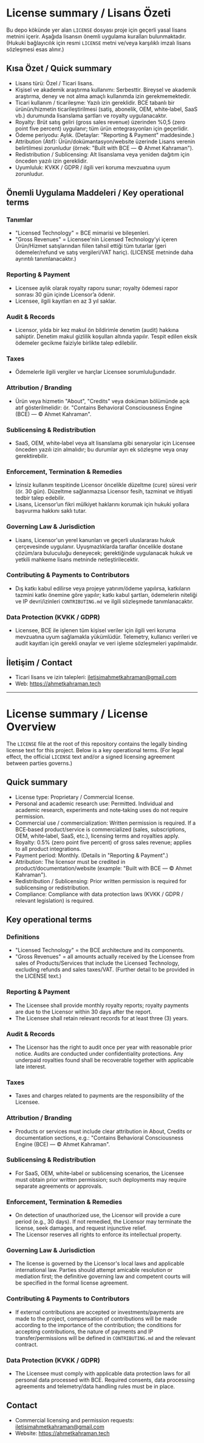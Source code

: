 # License summary / Lisans Özeti

Bu depo kökünde yer alan `LICENSE` dosyası proje için geçerli yasal lisans metnini içerir. Aşağıda lisansın önemli uygulama kuralları bulunmaktadır. (Hukuki bağlayıcılık için resmi `LICENSE` metni ve/veya karşılıklı imzalı lisans sözleşmesi esas alınır.)

## Kısa Özet / Quick summary
- Lisans türü: Özel / Ticari lisans.
- Kişisel ve akademik araştırma kullanımı: Serbesttir. Bireysel ve akademik araştırma, deney ve not alma amaçlı kullanımda izin gerekmemektedir.
- Ticari kullanım / ticarileşme: Yazılı izin gereklidir. BCE tabanlı bir ürünün/hizmetin ticarileştirilmesi (satiş, abonelik, OEM, white‑label, SaaS vb.) durumunda lisanslama şartları ve royalty uygulanacaktır.
- Royalty: Brüt satış geliri (gross sales revenue) üzerinden %0,5 (zero point five percent) uygulanır; tüm ürün entegrasyonları için geçerlidir.
- Ödeme periyodu: Aylık. (Detaylar: "Reporting & Payment" maddesinde.)
- Attribution (Atıf): Ürün/dokümantasyon/website üzerinde Lisans verenin belirtilmesi zorunludur (örnek: "Built with BCE — © Ahmet Kahraman").
- Redistribution / Sublicensing: Alt lisanslama veya yeniden dağıtım için önceden yazılı izin gereklidir.
- Uyumluluk: KVKK / GDPR / ilgili veri koruma mevzuatına uyum zorunludur.

## Önemli Uygulama Maddeleri / Key operational terms
### Tanımlar
- "Licensed Technology" = BCE mimarisi ve bileşenleri.
- "Gross Revenues" = Licensee'nin Licensed Technology'yi içeren Ürün/Hizmet satışlarından fiilen tahsil ettiği tüm tutarlar (geri ödemeler/refund ve satış vergileri/VAT hariç). (LICENSE metninde daha ayrıntılı tanımlanacaktır.)

### Reporting & Payment
- Licensee aylık olarak royalty raporu sunar; royalty ödemesi rapor sonrası 30 gün içinde Licensor’a ödenir.
- Licensee, ilgili kayıtları en az 3 yıl saklar.

### Audit & Records
- Licensor, yılda bir kez makul ön bildirimle denetim (audit) hakkına sahiptir. Denetim makul gizlilik koşulları altında yapılır. Tespit edilen eksik ödemeler gecikme faiziyle birlikte talep edilebilir.

### Taxes
- Ödemelerle ilgili vergiler ve harçlar Licensee sorumluluğundadır.

### Attribution / Branding
- Ürün veya hizmetin "About", "Credits" veya doküman bölümünde açık atıf gösterilmelidir: ör. "Contains Behavioral Consciousness Engine (BCE) — © Ahmet Kahraman".

### Sublicensing & Redistribution
- SaaS, OEM, white‑label veya alt lisanslama gibi senaryolar için Licensee önceden yazılı izin almalıdır; bu durumlar ayrı ek sözleşme veya onay gerektirebilir.

### Enforcement, Termination & Remedies
- İzinsiz kullanım tespitinde Licensor öncelikle düzeltme (cure) süresi verir (ör. 30 gün). Düzeltme sağlanmazsa Licensor fesih, tazminat ve ihtiyati tedbir talep edebilir.
- Lisans, Licensor’un fikri mülkiyet haklarını korumak için hukuki yollara başvurma hakkını saklı tutar.

### Governing Law & Jurisdiction
- Lisans, Licensor'un yerel kanunları ve geçerli uluslararası hukuk çerçevesinde uygulanır. Uyuşmazlıklarda taraflar öncelikle dostane çözüm/ara buluculuğu deneyecek; gerektiğinde uygulanacak hukuk ve yetkili mahkeme lisans metninde netleştirilecektir.

### Contributing & Payments to Contributors
- Dış katkı kabul edilirse veya projeye yatırım/ödeme yapılırsa, katkıların tazmini katkı önemine göre yapılır; katkı kabul şartları, ödemelerin niteliği ve IP devri/izinleri `CONTRIBUTING.md` ve ilgili sözleşmede tanımlanacaktır.

### Data Protection (KVKK / GDPR)
- Licensee, BCE ile işlenen tüm kişisel veriler için ilgili veri koruma mevzuatına uyum sağlamakla yükümlüdür. Telemetry, kullanıcı verileri ve audit kayıtları için gerekli onaylar ve veri işleme sözleşmeleri yapılmalıdır.

## İletişim / Contact
- Ticari lisans ve izin talepleri: iletisimahmetkahraman@gmail.com  
- Web: https://ahmetkahraman.tech

---

# License summary / License Overview

The `LICENSE` file at the root of this repository contains the legally binding license text for this project. Below is a key operational terms. (For legal effect, the official `LICENSE` text and/or a signed licensing agreement between parties governs.)

## Quick summary
- License type: Proprietary / Commercial license.
- Personal and academic research use: Permitted. Individual and academic research, experiments and note‑taking uses do not require permission.
- Commercial use / commercialization: Written permission is required. If a BCE‑based product/service is commercialized (sales, subscriptions, OEM, white‑label, SaaS, etc.), licensing terms and royalties apply.
- Royalty: 0.5% (zero point five percent) of gross sales revenue; applies to all product integrations.
- Payment period: Monthly. (Details in "Reporting & Payment".)
- Attribution: The licensor must be credited in product/documentation/website (example: "Built with BCE — © Ahmet Kahraman").
- Redistribution / Sublicensing: Prior written permission is required for sublicensing or redistribution.
- Compliance: Compliance with data protection laws (KVKK / GDPR / relevant legislation) is required.

## Key operational terms
### Definitions
- "Licensed Technology" = the BCE architecture and its components.
- "Gross Revenues" = all amounts actually received by the Licensee from sales of Products/Services that include the Licensed Technology, excluding refunds and sales taxes/VAT. (Further detail to be provided in the LICENSE text.)

### Reporting & Payment
- The Licensee shall provide monthly royalty reports; royalty payments are due to the Licensor within 30 days after the report.
- The Licensee shall retain relevant records for at least three (3) years.

### Audit & Records
- The Licensor has the right to audit once per year with reasonable prior notice. Audits are conducted under confidentiality protections. Any underpaid royalties found shall be recoverable together with applicable late interest.

### Taxes
- Taxes and charges related to payments are the responsibility of the Licensee.

### Attribution / Branding
- Products or services must include clear attribution in About, Credits or documentation sections, e.g.: "Contains Behavioral Consciousness Engine (BCE) — © Ahmet Kahraman".

### Sublicensing & Redistribution
- For SaaS, OEM, white‑label or sublicensing scenarios, the Licensee must obtain prior written permission; such deployments may require separate agreements or approvals.

### Enforcement, Termination & Remedies
- On detection of unauthorized use, the Licensor will provide a cure period (e.g., 30 days). If not remedied, the Licensor may terminate the license, seek damages, and request injunctive relief.
- The Licensor reserves all rights to enforce its intellectual property.

### Governing Law & Jurisdiction
- The license is governed by the Licensor's local laws and applicable international law. Parties should attempt amicable resolution or mediation first; the definitive governing law and competent courts will be specified in the formal license agreement.

### Contributing & Payments to Contributors
- If external contributions are accepted or investments/payments are made to the project, compensation of contributions will be made according to the importance of the contribution; the conditions for accepting contributions, the nature of payments and IP transfer/permissions will be defined in `CONTRIBUTING.md` and the relevant contract.

### Data Protection (KVKK / GDPR)
- The Licensee must comply with applicable data protection laws for all personal data processed with BCE. Required consents, data processing agreements and telemetry/data handling rules must be in place.

## Contact
- Commercial licensing and permission requests: iletisimahmetkahraman@gmail.com  
- Website: https://ahmetkahraman.tech


